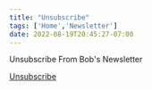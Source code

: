 ```yaml
---
title: "Unsubscribe"
tags: ['Home','Newsletter']
date: 2022-08-19T20:45:27-07:00
---
```


Unsubscribe From Bob's Newsletter

[Unsubscribe](https://cryptpad.fr/form/#/2/form/view/xS8C2Pq4sYTH3QVcFV+x63sVISpXmMUyD4nWvHPhWNo/embed/)
